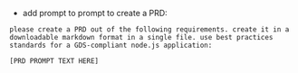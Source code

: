- add prompt to prompt to create a PRD:
```
please create a PRD out of the following requirements. create it in a downloadable markdown format in a single file. use best practices standards for a GDS-compliant node.js application:

[PRD PROMPT TEXT HERE]
```
